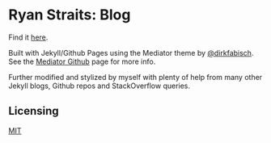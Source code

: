 Ryan Straits: Blog
========

Find it [here](https://blog.ryanstraits.com).

Built with Jekyll/Github Pages using the Mediator theme by [@dirkfabisch](https://twitter.com/dirkfabisch). See the [Mediator Github](https://github.com/dirkfabisch/mediator/) page for more info.

Further modified and stylized by myself with plenty of help from many other Jekyll blogs, Github repos and StackOverflow queries.

Licensing
---------
[MIT](https://github.com/dirkfabisch/madiator/blob/master/LICENSE)
